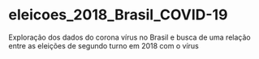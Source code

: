 # eleicoes_2018_Brasil_COVID-19
Exploração dos dados do corona vírus no Brasil e busca de uma relação entre as eleições de segundo turno em 2018 com o vírus
